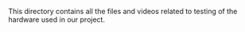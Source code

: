 This directory contains all the files and videos related to testing of
the hardware used in our project.
